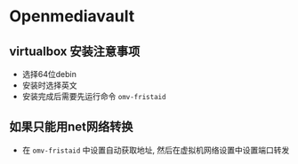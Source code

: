 # Openmediavault

## virtualbox 安装注意事项

- 选择64位debin
- 安装时选择英文
- 安装完成后需要先运行命令 `omv-fristaid`

## 如果只能用net网络转换

- 在 `omv-fristaid` 中设置自动获取地址, 然后在虚拟机网络设置中设置端口转发